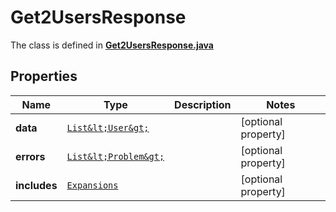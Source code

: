 

# Get2UsersResponse

The class is defined in **[Get2UsersResponse.java](../../src/main/java/example/micronaut/model/Get2UsersResponse.java)**

## Properties

Name | Type | Description | Notes
------------ | ------------- | ------------- | -------------
**data** | [`List&lt;User&gt;`](User.md) |  |  [optional property]
**errors** | [`List&lt;Problem&gt;`](Problem.md) |  |  [optional property]
**includes** | [`Expansions`](Expansions.md) |  |  [optional property]





